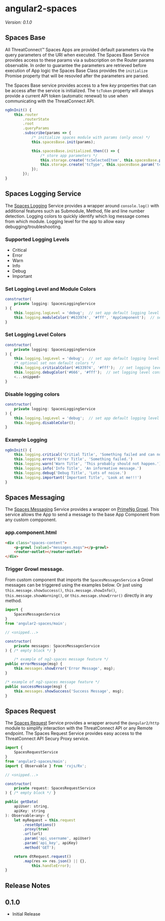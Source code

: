 # angular2-spaces
*Version: 0.1.0*

## Spaces Base
All ThreatConnect&trade; Spaces Apps are provided default parameters via the query parameters of the URI when executed.  The Spaces Base Service provides access to these params via a subscription on the Router params observable.  In order to guarantee the parameters are retrieved before execution of App logic the Spaces Base Class provides the `initialize` Promise property that will be resovled after the parameters are parsed.

The Spaces Base service provides access to a few *key* properties that can be access after the service is initialized.  The `tcToken` property will always provide a current API token (automatic renewal) to use when communicating with the ThreatConnect API.

```javascript
ngOnInit() {
    this.router
        .routerState
        .root
        .queryParams
        .subscribe(params => {
            /* initialize spaces module with params (only once) */
            this.spacesBase.init(params);

            this.spacesBase.initialized.then(() => {
                /* store app parameters */
                this.storage.create('tcSelectedItem', this.spacesBase.param('tcSelectedItem'));
                this.storage.create('tcType', this.spacesBase.param('tcType'));
            });
        });
}
```

## Spaces Logging Service
The [Spaces Logging](classes/_lib_spaces_logging_service_.spacesloggingservice.html) Service provides a wrapper around `console.log()` with additional features such as Submodule, Method, file and line number detection.  Logging colors to quickly identify which log message comes from which module.  Logging level for the app to allow easy debugging/troubleshooting.

### Supported Logging Levels
+ Critical
+ Error
+ Warn
+ Info
+ Debug
+ Important
 
### Set Logging Level and Module Colors

```javascript
constructor(
    private logging: SpacesLoggingService
) {
    this.logging.logLevel = 'debug';  // set app default logging level
    this.logging.moduleColor('#633974', '#fff', 'AppComponent');  // set logging console colors
}
```

### Set Logging Level Colors

```javascript
constructor(
    private logging: SpacesLoggingService
) {
    this.logging.logLevel = 'debug';  // set app default logging level
    /* optional set non default colors */
    this.logging.criticalColor('#633974', '#fff');  // set logging level console colors
    this.logging.debugColor('#666', '#fff');  // set logging level console colors
    <...snipped>
}
```

### Disable logging colors

```javascript
constructor(
    private logging: SpacesLoggingService
) {
    this.logging.logLevel = 'debug';  // set app default logging level
    this.logging.disableColor();
}
```

### Example Logging

```javascript
ngOnInit() {
    this.logging.critical('Critial Title', 'Something failed and can not recover.')
    this.logging.error('Error Title', 'Something failed.')
    this.logging.warn('Warn Title', 'This probably should not happen.')
    this.logging.info('Info Title', 'An informative message.')
    this.logging.debug('Debug Title', 'Lots of noise.')
    this.logging.important('Important Title', 'Look at me!!!')
}
```

## Spaces Messaging
The [Spaces Messaging](classes/_lib_spaces_messages_service_.spacesmessagesservice.html) Service provides a wrapper on [PrimeNg Growl](http://www.primefaces.org/primeng/#/growl).  This service allows the App to send a message to the base App Component from any custom compponent.

### app.component.html

```html
<div class="spaces-content">
    <p-growl [value]="messages.msgs"></p-growl>
    <router-outlet></router-outlet>
</div>
```

### Trigger Growl message.
From custom component that imports the `SpacesMessagesService` a Growl messages can be triggered using the examples below.  Or just using `this.message.showSuccess()`, `this.message.showInfo()`, `this.message.showWarning()`, or `this.message.showError()` directly in any method.

```javascript
import {
    SpacesMessagesService
}
from 'angular2-spaces/main';

// <snipped...>

constructor(
    private messages: SpacesMessagesService
) { /* empty block */ }

    /* example of ng2-spaces message feature */
public errorMessage(msg) {
    this.messages.showError('Error Message', msg);
}

/* example of ng2-spaces message feature */
public successMessage(msg) {
    this.messages.showSuccess('Success Message', msg);
}
```

## Spaces Request
The [Spaces Request](classes/_lib_spaces_request_service_.spacesrequestservice.html) Service provides a wrapper around the `@angular2/http` module to simplify interaction with the ThreatConnect API or any Remote endpoint.  The Spaces Request Service provides easy access to the ThreatConnect API Secury Proxy service.

```javascript
import {
    SpacesRequestService
}
from 'angular2-spaces/main';
import { Observable } from 'rxjs/Rx';

// <snipped...>

constructor(
    private request: SpacesRequestService
) { /* empty block */ }

public getData(
    apiUser: string,
    apiKey: string
): Observable<any> {
    let myRequest = this.request
        .resetOptions()
        .proxy(true)
        .url(url)
        .param('api_username', apiUser)
        .param('api_key', apiKey)
        .method('GET');

    return dtRequest.request()
        .map(res => res.json() || {},
            this.handleError);
}
```

## Release Notes

## 0.1.0
+ Initial Release